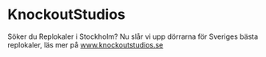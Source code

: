 # KnockoutStudios
Söker du Replokaler i Stockholm? Nu slår vi upp dörrarna för Sveriges bästa replokaler, läs mer på www.knockoutstudios.se
